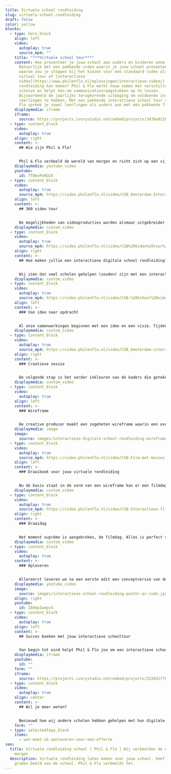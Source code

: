```yaml
---
title: Virtuele school rondleiding
slug: virtuele-school-rondleiding
draft: false
color: yellow
blocks:
  - type: hero_block
    align: left
    video:
      autoplay: true
      source_mp4: ""
    title: "***Virtuele school tour***"
    content: Hoe presenteer je jouw school aan ouders en kinderen anno 2021?
      Natuurlijk met een pakkende video waarin je jouw school presenteert. Maar
      waarom zou je stoppen bij het kiezen voor een standaard video als je een
      virtual tour of [interactieve
      video](https://www.philenflo.nl/oplossingen/interactieve-video/)
      rondleiding kan maken? Phil & Flo werkt nauw samen met verschillende
      scholen en helpt hen om communicatievraagstukken op te lossen.
      Bijvoorbeeld de jaarlijks terugkerende uitdaging om voldoende instroom van
      leerlingen te hebben. Met een pakkende interactieve school tour van Phil &
      Flo spreek je zowel leerlingen als ouders aan met één pakkende film.
    displaymedia: iframe
    iframe:
      source: https://projects.ivorystudio.net/embed/projects/3439e022b9b8aaad7250b257
  - type: content_block
    video:
      autoplay: true
    align: right
    content: >-
      ## Wie zijn Phil & Flo?


      Phil & Flo verbeeld de wereld van morgen en richt zich op een vijftal branches. [Onderwijs](https://www.philenflo.nl/branches/onderwijs-kunst-cultuur/), is er hier één van. Door ons te specialiseren, blijven we op de hoogte van wat er speelt op het gebied van onderwijs en realiseren we altijd op maat gemaakte producties, zoals bijvoorbeeld een digitale of virtuele rondleiding, die jou helpen om te doen waar je goed in bent, doceren!
    displaymedia: youtube_video
    youtube:
      id: 7TOmvPxRGC8
  - type: content_block
    video:
      autoplay: true
      source_mp4: https://video.philenflo.nl/video/CSB_Amsterdam-Interactieve-tour-Phil-en-Flo-Phil-en-Flo.mp4
    align: left
    content: >-
      ## 360 video tour


      De mogelijkheden van videoproducties worden alsmaar uitgebreider. Phil & Flo blijft vernieuwen en hanteert innovatieve film- en interviewtechnieken zodat jouw film zo lang mogelijk blijft aanspreken bij je publiek. Wat je wensen ook zijn voor jouw interactieve tour, Phil & Flo kan het maken. We hebben ervaring met [360 graden](https://www.philenflo.nl/360-graden-video-laten-maken/) school video’s en foto’s, maar ook met [virtual reality](https://www.philenflo.nl/oplossingen/virtual-reality/), 3D rondleidingen en allerlei subvormen hiertussen in.
    displaymedia: custom_video
  - type: content_block
    video:
      autoplay: true
      source_mp4: https://video.philenflo.nl/video/CSB%20Video%20tour%20school%20-%20Phil%20en%20Flo.mp4
    align: right
    content: >-
      ## Hoe maken jullie een interactieve digitale school rondleiding?


      Wij zien dat veel scholen geholpen (zouden) zijn met een interactieve schoolrondleiding. Maar wat is dit nu precies? Hieronder gaan we in op de stappen in onze samenwerking, en hoe wij jou zo goed als mogelijk ontzorgen.
    displaymedia: custom_video
  - type: content_block
    video:
      autoplay: true
      source_mp4: https://video.philenflo.nl/video/CSB-%20School%20video%20Phil%20en%20Flo.mp4
    align: left
    content: >-
      ### Van idee naar opdracht


      Al onze samenwerkingen beginnen met een idee en een visie. Tijdens een intake gesprek bespreken we jouw ideeën, wensen, en vragen we jullie communicatiedoelstellingen uit. Vervolgens schetst onze consultant samen met jullie de technische kaders om zo tot een opdracht te komen. Onze consultants denken gelijk met je mee over wat het doel is van de film en wat er nodig is om deze effectief in te zetten na oplevering. Tijdens dit proces maak je ook kennis met je aangewezen creative producer. Deze persoon is jouw projectmanager, begeleidt je doorheen het proces en neemt zoveel mogelijk zorgen uit handen begeleidt je stap voor stap doorheen het proces. Heb je vragen, dan staat je creative producer voor je klaar!
    displaymedia: custom_video
  - type: content_block
    video:
      autoplay: true
      source_mp4: https://video.philenflo.nl/video/CSB_Amsterdam-interactieve-rondleiding-Phil-en-Flo-Phil-en-Flo.mp4
    align: right
    content: >-
      ### Creatieve sessie


      De volgende stap is het verder inkleuren van de kaders die getekend zijn. Wat en wie gaan we precies filmen? Gaan we mensen interviewen of werken we met een voice-over? Onze creative producers leiden een creatieve sessie waarin we samen alle ideeën en wensen doorspreken. Wij geven gedegen advies over wat wel en wat minder goed werkt. Al deze ideeën verzamelen we en verwerken we in een wireframe.
    displaymedia: custom_video
  - type: content_block
    video:
      autoplay: true
    align: left
    content: >-
      ### Wireframe


      De creative producer maakt een zogeheten wireframe waarin een overzicht staat hoe de interactieve film opgebouwd is en hoe alle onderdelen met elkaar verbonden zijn. In overleg werken we toe naar een definitieve wireframe.
    displaymedia: image
    image:
      source: images/interactieve-digitale-school-rondleiding-wireframe.jpg
  - type: content_block
    video:
      autoplay: true
      source_mp4: https://video.philenflo.nl/video/CSB-Film-met-keuzes-Phil-en-Flo-Phil-en-Flo.mp4
    align: left
    content: >-
      ### Draaiboek voor jouw virtuele rondleiding


      Nu de basis staat in de vorm van een wireframe kan er een filmdag gepland worden. Op basis van de wireframe maakt de creative producer afspraken met jullie om de benodigde mensen en filmlocaties voor te bereiden. Alle informatie wordt verzameld in één overzichtelijk draaiboek.
    displaymedia: custom_video
  - type: content_block
    video:
      autoplay: true
      source_mp4: https://video.philenflo.nl/video/CSB-Interactieve-film-Phil-en-Flo-Phil-en-Flo.mp4
    align: right
    content: >-
      ### Draaidag


      Het moment suprême is aangebroken, de filmdag. Alles is perfect voorbereid en we schieten een prachtige, effectieve film aan de hand van het draaiboek. Onze ervaring is dat het een gezellige dag is waaraan veel plezier wordt beleefd door de leerlingen en docenten. Onze ervaren filmcrew werkt hard door en zet waar nodig de puntjes op de ï op alle filmlocaties. De perfecte draaidag is een samenspel tussen school en filmcrew. Na een lange dag filmen, is iedereen overgeleverd aan onze ervaren 360 film editor. Spannend!
    displaymedia: custom_video
  - type: content_block
    video:
      autoplay: true
    content: >-
      ### Opleveren


      Allereerst leveren we na een eerste edit een conceptversie van de film op. Hierop kunnen jullie feedback geven. Vervolgens bespreken we de feedback, verwerken wij dit, en maken we samen de interactieve schooltour een feit! Uiteraard helpen we bij het plaatsen van de interactieve player, welke je eenvoudig kan embedden. Ook maken we indien gewenst een pakkende teaserversie om mee te adverteren of een printklare poster met qr-code.
    displaymedia: youtube_video
    image:
      source: images/interactieve-school-rondleiding-poster-qr-code.jpg
    align: right
    youtube:
      id: IEH4pIwepc4
  - type: content_block
    video:
      autoplay: true
    align: left
    content: >-
      ## Succes boeken met jouw interactieve schooltour


      Van begin tot eind helpt Phil & Flo jou om een interactieve schooltour te maken die je jarenlang ikan inzetten. Met slim geplaatste buttons in de video nodig je leerlingen en ouders uit om zich in te schrijven voor een open dag of om contact op te nemen. In overzichtelijke statistieken zie je terug welke onderdelen van je tour het beste aanslaan bij de kijkers en hoe de rondleiding ervaren wordt. Samen met Phil & Flo bereik je het maximale resultaat.
    displaymedia: iframe
    youtube:
      id: ""
    form: ""
    iframe:
      source: https://projects.ivorystudio.net/embed/projects/3220d1f70cb359a9fe46b9b5
  - type: content_block
    video:
      autoplay: true
    align: center
    content: >-
      ## Wil je meer weten?


      Benieuwd hoe wij andere scholen hebben geholpen met hun digitale rondleiding? Lees dan hier onze [case over CSB Amsterdam](https://www.philenflo.nl/portfolio/csb-amsterdam-interactieve-tour/). Heb je vragen of wil je graag een vrijblijvend adviesgesprek? Neem dan hieronder contact met ons op!
    form: ""
  - type: selectedfaqs_block
    items:
      - wat-moet-ik-aanleveren-voor-een-offerte
seo:
  title: Virtuele rondleiding school | Phil & Flo | Wij verbeelden de wereld van
    morgen
  description: Virtuele rondleiding laten maken voor jouw school. Geef een 360
    graden beeld van de school. Phil & Flo verbeeldt het.
---
```

